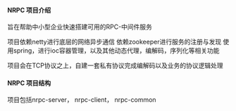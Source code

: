 #### NRPC 项目介绍

旨在帮助中小型企业快速搭建可用的RPC-中间件服务

项目依赖netty进行底层的网络异步通信
   依赖zookeeper进行服务的注册与发现
   使用spring，进行ioc容器管理，以及其他动态代理，编解码，序列化等相关功能
   
项目会在TCP协议之上，自建一套私有协议完成编解码以及业务的协议逻辑处理

#### NRPC 项目结构
项目包括nrpc-server，
       nrpc-client，
       nrpc-common
       
       
       

  
   
   
   
   
